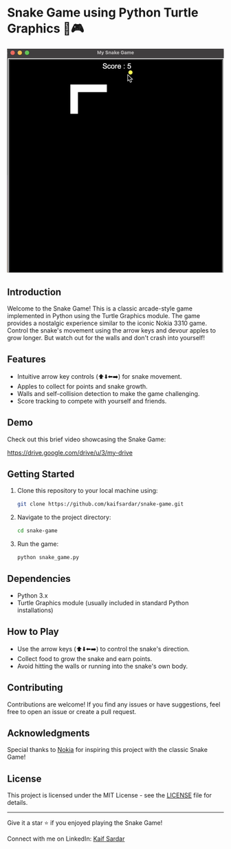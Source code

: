 # Snake Game using Python Turtle Graphics 🐍🎮

![Snake Game Screenshot](snake_game_ss.png)

## Introduction

Welcome to the Snake Game! This is a classic arcade-style game implemented in Python using the Turtle Graphics module. The game provides a nostalgic experience similar to the iconic Nokia 3310 game. Control the snake's movement using the arrow keys and devour apples to grow longer. But watch out for the walls and don't crash into yourself!

## Features

- Intuitive arrow key controls (⬆️⬇️⬅️➡️) for snake movement.
- Apples to collect for points and snake growth.
- Walls and self-collision detection to make the game challenging.
- Score tracking to compete with yourself and friends.

## Demo

Check out this brief video showcasing the Snake Game:

https://drive.google.com/drive/u/3/my-drive

## Getting Started

1. Clone this repository to your local machine using:
   ```bash
   git clone https://github.com/kaifsardar/snake-game.git
   ```

2. Navigate to the project directory:
   ```bash
   cd snake-game
   ```

3. Run the game:
   ```bash
   python snake_game.py
   ```

## Dependencies

- Python 3.x
- Turtle Graphics module (usually included in standard Python installations)

## How to Play

- Use the arrow keys (⬆️⬇️⬅️➡️) to control the snake's direction.
- Collect food to grow the snake and earn points.
- Avoid hitting the walls or running into the snake's own body.

## Contributing

Contributions are welcome! If you find any issues or have suggestions, feel free to open an issue or create a pull request.

## Acknowledgments

Special thanks to [Nokia](https://www.nokia.com/) for inspiring this project with the classic Snake Game!

## License

This project is licensed under the MIT License - see the [LICENSE](LICENSE) file for details.

---

Give it a star ⭐️ if you enjoyed playing the Snake Game!

Connect with me on LinkedIn: [Kaif Sardar](https://www.linkedin.com/in/kaifsardar/)


